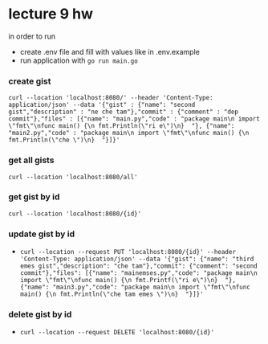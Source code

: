 # lecture 9 hw

in order to run 
- create .env file and fill with values like in .env.example
- run application with ```go run main.go```

### create gist 
```curl --location 'localhost:8080/' --header 'Content-Type: application/json' --data '{"gist" : {"name": "second gist","description" : "ne che tam"},"commit" : {"comment" : "dep commit"},"files" : [{"name": "main.py","code" : "package main\n import \"fmt\"\nfunc main() {\n fmt.Println(\"ri e\")\n}  "}, {"name": "main2.py","code" : "package main\n import \"fmt\"\nfunc main() {\n fmt.Println(\"che \")\n}  "}]}'```
### get all gists 
```curl --location 'localhost:8080/all'```
### get gist by id 
```curl --location 'localhost:8080/{id}'```
### update gist by id
- ```curl --location --request PUT 'localhost:8080/{id}' --header 'Content-Type: application/json' --data '{"gist": {"name": "third emes gist","description": "che tam"},"commit": {"comment": "second commit"},"files": [{"name": "mainemses.py","code": "package main\n import \"fmt\"\nfunc main() {\n fmt.Printf(\"ri e\")\n}  "}, {"name": "main3.py","code": "package main\n import \"fmt\"\nfunc main() {\n fmt.Println(\"che tam emes \")\n}  "}]}'```
### delete gist by id 
- ```curl --location --request DELETE 'localhost:8080/{id}'```
